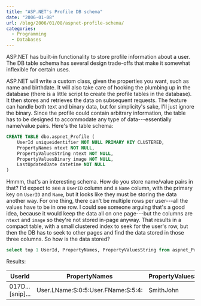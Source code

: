 ```yaml
---
title: "ASP.NET's Profile DB schema"
date: "2006-01-08"
url: /blog/2006/01/08/aspnet-profile-schema/
categories:
  - Programming
  - Databases
---
```

ASP.NET has built-in functionality to store profile information about a user. The DB table schema has several design trade-offs that make it somewhat inflexible for certain uses.

ASP.NET will write a custom class, given the properties you want, such as name and birthdate. It will also take care of hooking the plumbing up in the database (there is a little script to create the profile tables in the database). It then stores and retrieves the data on subsequent requests. The feature can handle both text and binary data, but for simplicity's sake, I'll just ignore the binary. Since the profile could contain arbitrary information, the table has to be designed to accommodate any type of data---essentially name/value pairs. Here's the table schema:

```sql
CREATE TABLE dbo.aspnet_Profile (
    UserId uniqueidentifier NOT NULL PRIMARY KEY CLUSTERED,
    PropertyNames ntext NOT NULL,
    PropertyValuesString ntext NOT NULL,
    PropertyValuesBinary image NOT NULL,
    LastUpdatedDate datetime NOT NULL
)
```

Hmmm, that's an interesting schema. How do you store name/value pairs in that? I'd expect to see a `UserID` column and a `Name` column, with the primary key on `UserID` and `Name`, but it looks like they must be storing the data another way. For one thing, there can't be multiple rows per user---all the values have to be in one row. I could see someone arguing that's a good idea, because it would keep the data all on one page---but the columns are `ntext` and `image` so they're not stored in-page anyway. That results in a compact table, with a small clustered index to seek for the user's row, but then the DB has to seek to other pages and find the data stored in those three columns. So how is the data stored?

```sql
select top 1 UserId, PropertyNames, PropertyValuesString from aspnet_Profile;
```

Results:

| UserId           | PropertyNames                      | PropertyValuesString |
|------------------|------------------------------------|----------------------|
| 017D...[snip]... | User.LName:S:0:5:User.FName:S:5:4: | SmithJohn            |
